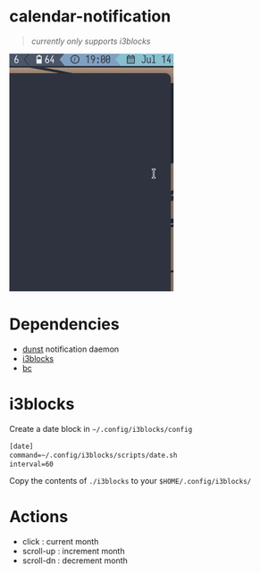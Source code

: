 # calendar-notification

> _currently only supports i3blocks_

![demo](/assets/out.gif)

# Dependencies

- [dunst](https://github.com/dunst-project/dunst) notification daemon
- [i3blocks](https://github.com/vivien/i3blocks)
- [bc](https://www.gnu.org/software/bc/manual/html_mono/bc.html)

# i3blocks

Create a date block in `~/.config/i3blocks/config`

```
[date]
command=~/.config/i3blocks/scripts/date.sh
interval=60
```

Copy the contents of `./i3blocks` to your `$HOME/.config/i3blocks/`

# Actions

- click     : current month
- scroll-up : increment month
- scroll-dn : decrement month
